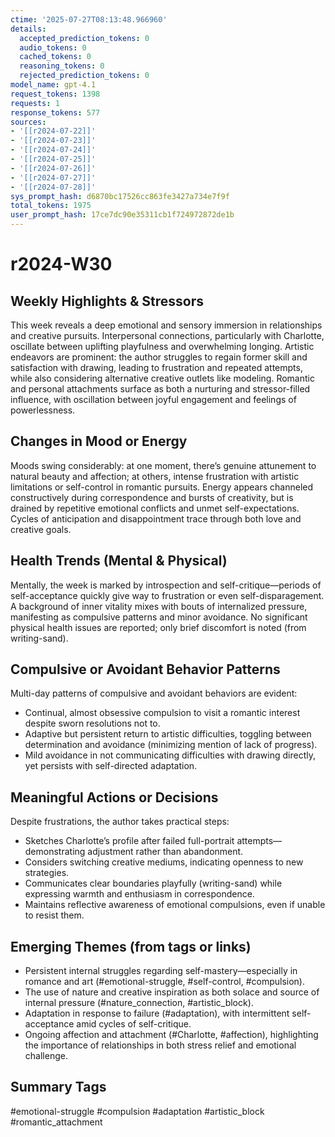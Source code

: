 ```yaml
---
ctime: '2025-07-27T08:13:48.966960'
details:
  accepted_prediction_tokens: 0
  audio_tokens: 0
  cached_tokens: 0
  reasoning_tokens: 0
  rejected_prediction_tokens: 0
model_name: gpt-4.1
request_tokens: 1398
requests: 1
response_tokens: 577
sources:
- '[[r2024-07-22]]'
- '[[r2024-07-23]]'
- '[[r2024-07-24]]'
- '[[r2024-07-25]]'
- '[[r2024-07-26]]'
- '[[r2024-07-27]]'
- '[[r2024-07-28]]'
sys_prompt_hash: d6870bc17526cc863fe3427a734e7f9f
total_tokens: 1975
user_prompt_hash: 17ce7dc90e35311cb1f724972872de1b
---
```

# r2024-W30

## Weekly Highlights & Stressors
This week reveals a deep emotional and sensory immersion in relationships and creative pursuits. Interpersonal connections, particularly with Charlotte, oscillate between uplifting playfulness and overwhelming longing. Artistic endeavors are prominent: the author struggles to regain former skill and satisfaction with drawing, leading to frustration and repeated attempts, while also considering alternative creative outlets like modeling. Romantic and personal attachments surface as both a nurturing and stressor-filled influence, with oscillation between joyful engagement and feelings of powerlessness.

## Changes in Mood or Energy
Moods swing considerably: at one moment, there’s genuine attunement to natural beauty and affection; at others, intense frustration with artistic limitations or self-control in romantic pursuits. Energy appears channeled constructively during correspondence and bursts of creativity, but is drained by repetitive emotional conflicts and unmet self-expectations. Cycles of anticipation and disappointment trace through both love and creative goals.

## Health Trends (Mental & Physical)
Mentally, the week is marked by introspection and self-critique—periods of self-acceptance quickly give way to frustration or even self-disparagement. A background of inner vitality mixes with bouts of internalized pressure, manifesting as compulsive patterns and minor avoidance. No significant physical health issues are reported; only brief discomfort is noted (from writing-sand).

## Compulsive or Avoidant Behavior Patterns
Multi-day patterns of compulsive and avoidant behaviors are evident:
- Continual, almost obsessive compulsion to visit a romantic interest despite sworn resolutions not to.
- Adaptive but persistent return to artistic difficulties, toggling between determination and avoidance (minimizing mention of lack of progress).
- Mild avoidance in not communicating difficulties with drawing directly, yet persists with self-directed adaptation.

## Meaningful Actions or Decisions
Despite frustrations, the author takes practical steps:
- Sketches Charlotte’s profile after failed full-portrait attempts—demonstrating adjustment rather than abandonment.
- Considers switching creative mediums, indicating openness to new strategies.
- Communicates clear boundaries playfully (writing-sand) while expressing warmth and enthusiasm in correspondence.
- Maintains reflective awareness of emotional compulsions, even if unable to resist them.

## Emerging Themes (from tags or links)
- Persistent internal struggles regarding self-mastery—especially in romance and art (#emotional-struggle, #self-control, #compulsion).
- The use of nature and creative inspiration as both solace and source of internal pressure (#nature_connection, #artistic_block).
- Adaptation in response to failure (#adaptation), with intermittent self-acceptance amid cycles of self-critique.
- Ongoing affection and attachment (#Charlotte, #affection), highlighting the importance of relationships in both stress relief and emotional challenge.

## Summary Tags
#emotional-struggle #compulsion #adaptation #artistic_block #romantic_attachment